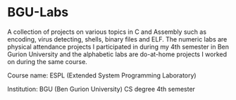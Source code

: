 # BGU-Labs

A collection of projects on various topics in C and Assembly such as encoding, virus detecting, shells, binary files and ELF.
The numeric labs are physical attendance projects I participated in during my 4th semester in Ben Gurion University and the alphabetic labs are do-at-home projects I worked on during the same course.

Course name: ESPL (Extended System Programming Laboratory)

Institution: BGU (Ben Gurion University)
CS degree 4th semester
